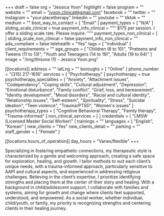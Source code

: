 +++
draft = false
org = "Jessica Yoon"
highlight = false
program = ""
website = ""
email = "jyoon.clinical@gmail.com"
facebook = ""
twitter = ""
instagram = "your.placetherapy"
linkedin = ""
youtube = ""
tiktok = ""
medium = ""
best_way_to_contact = [ "Email" ]
payment_types = [ "N/A" ]
sliding_scale_clinical = true
payment_info_clinical = """
$175 per session. 
I offer a sliding scale rate.  Please inquire. """
payment_types_non_clinical = [ ]
sliding_scale_non_clinical = false
payment_info_non_clinical = ""
ada_compliant = false
telehealth = "Yes"
tags = [ "individual" ]
client_requirements = ""
age_groups = [
  "Children (6 to 10)",
  "Preteens and Tweens (11 to 13)",
  "Youth and Teenagers (14 to 19)",
  "Adults (19 to 64)"
]
image = "/img/thisone (1) - Jessica Yoon.png"

[[locations]]
address = ""
latLng = ""
boroughs = [ "Online" ]
phone_number = "(315) 217-1616"
services = [ "Psychotherapy" ]
psychotherapy = true
psychotherapy_specialties = [
  "Anxiety",
  "Attachment issues",
  "Codependency",
  "Coping skills",
  "Cultural adjustment",
  "Depression",
  "Emotional disturbance",
  "Family conflict",
  "Grief, loss, and bereavement",
  "Identity development",
  "Mood disorders",
  "Racial and cultural identity",
  "Relationship issues",
  "Self-esteem",
  "Spirituality",
  "Stress",
  "Suicidal ideation",
  "Teen violence",
  "Trauma/PTSD",
  "Women's issues"
]
psychotherapy_types = [
  "Cognitive Behavioral Therapy",
  "Family therapy",
  "Trauma-informed"
]
non_clinical_services = [ ]
credentials = [ "LMSW (Licensed Master Social Worker)" ]
trainings = ""
languages = [ "English", "Korean" ]
new_clients = "Yes"
new_clients_detail = ""
parking = ""
staff_gender = [ "Female" ]

  [[locations.hours_of_operation]]
  day_hours = "Varies/flexible"
+++


Specializing in fostering empathetic connections, my therapeutic style is characterized by a gentle and welcoming approach, creating a safe space for exploration, healing, and growth. I tailor methods to suit each client’s unique needs, with a trauma-informed approach, particularly sensitive to AAPI and cultural aspects, and experienced in addressing religious challenges. Believing in the client’s expertise, I prioritize identifying strengths and placing them at the center of their story and healing. With a background in child/adolescent support, I collaborate with families and systems, aiming for growth and change where clients feel supported, understood, and empowered. As a social worker, whether individual, child/youth, or family, my priority is recognizing strengths and centering clients in their healing journey.
